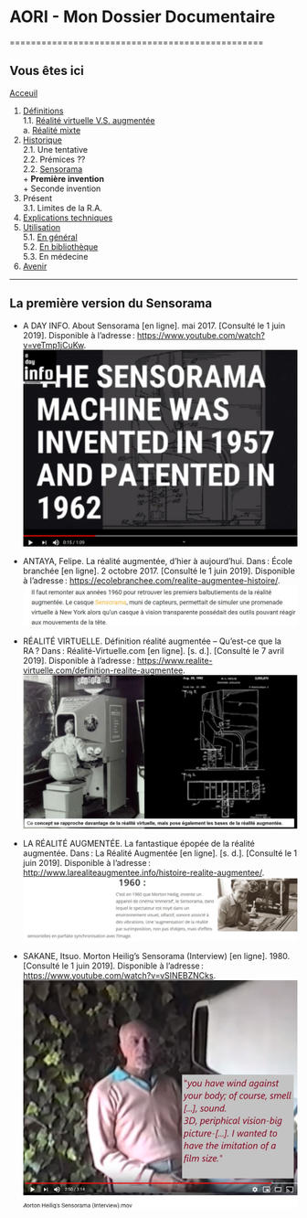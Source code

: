 # AORI - Mon Dossier Documentaire
================================================
## Vous êtes ici
[Acceuil](Introduction.md)

1. [Définitions](Definition.md)  
 1.1. [Réalité virtuelle V.S. augmentée ](vs.md)       
             a. [Réalité mixte](mixed.md)
2. [Historique](Histoire.md)  
 2.1. Une tentative   
 2.2. Prémices ??  
 2.2. [Sensorama](sensorama.md)  
        + **Première invention**  
        + Seconde invention  
3. Présent  
 3.1. Limites de la R.A.
4. [Explications techniques](Fonctionnement.md)
5. [Utilisation](utilisation.md)  
  5.1. [En général](engeneral.md)  
  5.2. [En bibliothèque](bibli.md)  
  5.3. En médecine  
 6. [Avenir](Avenir.md)  

-----------------------------------------------
**La première version** du __Sensorama__ 
----------------------------------------------------------------------------------------------------------------------------------------



*   A DAY INFO. About Sensorama [en ligne]. mai 2017. [Consulté le 1 juin 2019]. Disponible à l’adresse : https://www.youtube.com/watch?v=veTmp1jCuKw.
![date invention](/Images/senso5.JPG)

* ANTAYA, Felipe. La réalité augmentée, d’hier à aujourd’hui. Dans : École branchée [en ligne]. 2 octobre 2017. [Consulté le 1 juin 2019]. Disponible à l’adresse : https://ecolebranchee.com/realite-augmentee-histoire/.  
![sensorama simplifie](/Images/senso2.JPG)   

* RÉALITÉ VIRTUELLE. Définition réalité augmentée – Qu’est-ce que la RA ? Dans : Réalité-Virtuelle.com [en ligne]. [s. d.]. [Consulté le 7 avril 2019]. Disponible à l’adresse : https://www.realite-virtuelle.com/definition-realite-augmentee.  
![Sensorama simple](/Images/senso3.JPG)


*   LA RÉALITÉ AUGMENTÉE. La fantastique épopée de la réalité augmentée. Dans : La Réalité Augmentée [en ligne]. [s. d.]. [Consulté le 1 juin 2019]. Disponible à l’adresse : http://www.larealiteaugmentee.info/histoire-realite-augmentee/.  
![sensorama](/Images/senso1.JPG)

*  SAKANE, Itsuo. Morton Heilig’s Sensorama (Interview) [en ligne]. 1980. [Consulté le 1 juin 2019]. Disponible à l’adresse : https://www.youtube.com/watch?v=vSINEBZNCks.
![sensorama interview](/Images/senso4.JPG)
